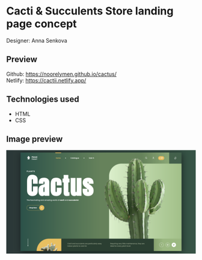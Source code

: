 # Cacti & Succulents Store landing page concept
Designer: Anna Senkova

## Preview

Github: https://noorelymen.github.io/cactus/
<br/>
Netlify: https://cactii.netlify.app/

## Technologies used
<ul>
  <li>HTML</li>
  <li>CSS</li>
</ul>

## Image preview

<img width="1792" alt="preview" src="https://github.com/noorelymen/cactus/blob/d000415857571f9e944782811370c3c109be787d/preview.png">





